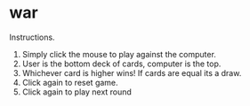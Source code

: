 # war

Instructions.
1. Simply click the mouse to play against the computer.
2. User is the bottom deck of cards, computer is the top.
3. Whichever card is higher wins! If cards are equal its a draw.
4. Click again to reset game.
5. Click again to play next round
